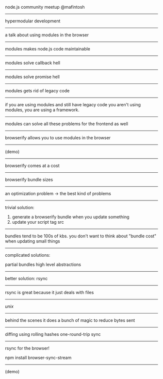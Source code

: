 
node.js community meetup
@mafintosh

----

hypermodular development

----

a talk about using modules in the browser

----

modules makes node.js code maintainable

----

modules solve callback hell

----

modules solve promise hell

----

modules gets rid of legacy code

----

if you are using modules and still have legacy code
you aren't using modules, you are using a framework.

----

modules can solve all these problems for the frontend as well

----

browserify allows you to use modules in the browser

----

(demo)

----

browserify comes at a cost

----

browserify bundle sizes

----

an optimization problem
-> the best kind of problems

----

trivial solution:

1. generate a browserify bundle when you update something
2. update your script tag src

----

bundles tend to be 100s of kbs.
you don't want to think about "bundle cost" when updating small things

----

complicated solutions:

partial bundles
high level abstractions

----

better solution: rsync

----

rsync is great because it just deals with files

----

*unix*

----

behind the scenes it does a bunch of magic to reduce bytes sent

----

diffing using rolling hashes
one-round-trip sync

----

rsync for the browser!

npm install browser-sync-stream

----

(demo)
